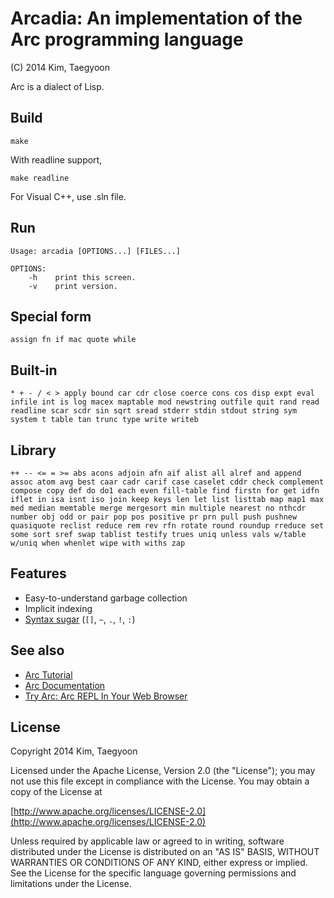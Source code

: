 # Arcadia: An implementation of the Arc programming language #

(C) 2014 Kim, Taegyoon

Arc is a dialect of Lisp.

## Build
```
make
```

With readline support,
```
make readline
```

For Visual C++, use .sln file.

## Run
```
Usage: arcadia [OPTIONS...] [FILES...]

OPTIONS:
    -h    print this screen.
    -v    print version.
```

## Special form
`assign fn if mac quote while`

## Built-in
`* + - / < > apply bound car cdr close coerce cons cos disp expt eval infile int is log macex maptable mod newstring outfile quit rand read readline scar scdr sin sqrt sread stderr stdin stdout string sym system t table tan trunc type write writeb`

## Library
`++ -- <= = >= abs acons adjoin afn aif alist all alref and append assoc atom avg best caar cadr carif case caselet cddr check complement compose copy def do do1 each even fill-table find firstn for get idfn iflet in isa isnt iso join keep keys len let list listtab map map1 max med median memtable merge mergesort min multiple nearest no nthcdr number obj odd or pair pop pos positive pr prn pull push pushnew quasiquote reclist reduce rem rev rfn rotate round roundup rreduce set some sort sref swap tablist testify trues uniq unless vals w/table w/uniq when whenlet wipe with withs zap`

## Features
* Easy-to-understand garbage collection
* Implicit indexing
* [Syntax sugar](http://arclanguage.github.io/ref/evaluation.html) (`[]`, `~`, `.`, `!`, `:`)

## See also
* [Arc Tutorial](http://old.ycombinator.com/arc/tut.txt)
* [Arc Documentation](http://arclanguage.github.io/ref/index.html)
* [Try Arc: Arc REPL In Your Web Browser](http://tryarc.org/)

## License ##

   Copyright 2014 Kim, Taegyoon

   Licensed under the Apache License, Version 2.0 (the "License");
   you may not use this file except in compliance with the License.
   You may obtain a copy of the License at

   [http://www.apache.org/licenses/LICENSE-2.0](http://www.apache.org/licenses/LICENSE-2.0)

   Unless required by applicable law or agreed to in writing, software
   distributed under the License is distributed on an "AS IS" BASIS,
   WITHOUT WARRANTIES OR CONDITIONS OF ANY KIND, either express or implied.
   See the License for the specific language governing permissions and
   limitations under the License.
